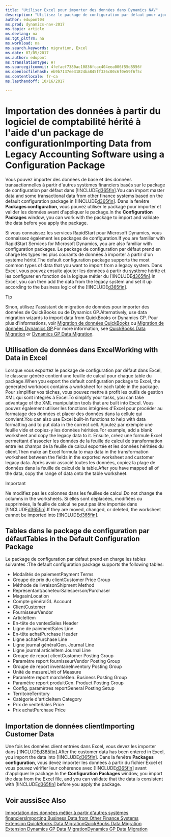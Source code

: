 ```yaml
---
title: "Utiliser Excel pour importer des données dans Dynamics NAV"
description: "Utilisez le package de configuration par défaut pour ajouter des données client dans Excel et les importer ensuite dans Dynamics NAV."
author: edupont04
ms.prod: dynamics-nav-2017
ms.topic: article
ms.devlang: na
ms.tgt_pltfrm: na
ms.workload: na
ms.search.keywords: migration, Excel
ms.date: 07/05/2017
ms.author: edupont
ms.translationtype: HT
ms.sourcegitcommit: 4fefaef7380ac10836fcac404eea006f55d8556f
ms.openlocfilehash: eb9b7137ee31824ba845ff336c00c6f0e59f6f5c
ms.contentlocale: fr-ca
ms.lasthandoff: 10/16/2017

---
```

# <a name="importing-data-from-legacy-accounting-software-using-a-configuration-package"></a><span data-ttu-id="df88e-103">Importation des données à partir du logiciel de comptabilité hérité à l'aide d'un package de configuration</span><span class="sxs-lookup"><span data-stu-id="df88e-103">Importing Data from Legacy Accounting Software using a Configuration Package</span></span>
<span data-ttu-id="df88e-104">Vous pouvez importer des données de base et des données transactionnelles à partir d'autres systèmes financiers basés sur le package de configuration par défaut dans [!INCLUDE[d365fin](includes/d365fin_md.md)].</span><span class="sxs-lookup"><span data-stu-id="df88e-104">You can import master data and some transactional data from other finance systems based on the default configuration package in [!INCLUDE[d365fin](includes/d365fin_md.md)].</span></span> <span data-ttu-id="df88e-105">Dans la fenêtre **Packages configuration**, vous pouvez utiliser le package pour importer et valider les données avant d'appliquer le package.</span><span class="sxs-lookup"><span data-stu-id="df88e-105">In the **Configuration Packages** window, you can work with the package to import and validate the data before you apply the package.</span></span>  

<span data-ttu-id="df88e-106">Si vous connaissez les services RapidStart pour Microsoft Dynamics, vous connaissez également les packages de configuration.</span><span class="sxs-lookup"><span data-stu-id="df88e-106">If you are familiar with RapidStart Services for Microsoft Dynamics, you are also familiar with configuration packages.</span></span> <span data-ttu-id="df88e-107">Le package de configuration par défaut prend en charge les types les plus courants de données à importer à partir d'un système hérité.</span><span class="sxs-lookup"><span data-stu-id="df88e-107">The default configuration package supports the most common types of data that you want to import from a legacy system.</span></span> <span data-ttu-id="df88e-108">Dans Excel, vous pouvez ensuite ajouter les données à partir du système hérité et les configurer en fonction de la logique métier du [!INCLUDE[d365fin](includes/d365fin_md.md)].</span><span class="sxs-lookup"><span data-stu-id="df88e-108">In Excel, you can then add the data from the legacy system and set it up according to the business logic of the [!INCLUDE[d365fin](includes/d365fin_md.md)].</span></span>  

> [!TIP]  
>   <span data-ttu-id="df88e-109">Sinon, utilisez l'assistant de migration de données pour importer des données de QuickBooks ou de Dynamics GP.</span><span class="sxs-lookup"><span data-stu-id="df88e-109">Alternatively, use data migration wizards to import data from QuickBooks or Dynamics GP.</span></span> <span data-ttu-id="df88e-110">Pour plus d'informations, voir [Migration de données QuickBooks](ui-extensions-quickbooks-data-migration.md) ou [Migration de données Dynamics GP](ui-extensions-dynamicsgp-data-migration.md).</span><span class="sxs-lookup"><span data-stu-id="df88e-110">For more information, see [QuickBooks Data Migration](ui-extensions-quickbooks-data-migration.md) or [Dynamics GP Data Migration](ui-extensions-dynamicsgp-data-migration.md).</span></span>  

## <a name="working-with-data-in-excel"></a><span data-ttu-id="df88e-111">Utilisation de données dans Excel</span><span class="sxs-lookup"><span data-stu-id="df88e-111">Working with Data in Excel</span></span>
<span data-ttu-id="df88e-112">Lorsque vous exportez le package de configuration par défaut dans Excel, le classeur généré contient une feuille de calcul pour chaque table du package.</span><span class="sxs-lookup"><span data-stu-id="df88e-112">When you export the default configuration package to Excel, the generated workbook contains a worksheet for each table in the package.</span></span> <span data-ttu-id="df88e-113">Pour simplifier vos tâches, vous pouvez mettre à profit les outils de gestion XML qui sont intégrés à Excel.</span><span class="sxs-lookup"><span data-stu-id="df88e-113">To simplify your tasks, you can take advantage of the XML manipulation tools that are built into Excel.</span></span> <span data-ttu-id="df88e-114">Vous pouvez également utiliser les fonctions intégrées d'Excel pour procéder au formatage des données et placer des données dans la cellule qui convient.</span><span class="sxs-lookup"><span data-stu-id="df88e-114">You can also use Excel built-in functions to help with data formatting and to put data in the correct cell.</span></span> <span data-ttu-id="df88e-115">Ajoutez par exemple une feuille vide et copiez-y les données héritées.</span><span class="sxs-lookup"><span data-stu-id="df88e-115">For example, add a blank worksheet and copy the legacy data to it.</span></span> <span data-ttu-id="df88e-116">Ensuite, créez une formule Excel permettant d'associer les données de la feuille de calcul de transformation entre les champs de la feuille de calcul exportée et les données héritées du client.</span><span class="sxs-lookup"><span data-stu-id="df88e-116">Then make an Excel formula to map data in the transformation worksheet between the fields in the exported worksheet and customer legacy data.</span></span> <span data-ttu-id="df88e-117">Après avoir associé toutes les données, copiez la plage de données dans la feuille de calcul de la table.</span><span class="sxs-lookup"><span data-stu-id="df88e-117">After you have mapped all of the data, copy the range of data onto the table worksheet.</span></span>  

> [!IMPORTANT]  
>  <span data-ttu-id="df88e-118">Ne modifiez pas les colonnes dans les feuilles de calcul.</span><span class="sxs-lookup"><span data-stu-id="df88e-118">Do not change the columns in the worksheets.</span></span> <span data-ttu-id="df88e-119">Si elles sont déplacées, modifiées ou supprimées, la feuille de calcul ne peut pas être importée dans [!INCLUDE[d365fin](includes/d365fin_md.md)].</span><span class="sxs-lookup"><span data-stu-id="df88e-119">If they are moved, changed, or deleted, the worksheet cannot be imported into [!INCLUDE[d365fin](includes/d365fin_md.md)].</span></span>

## <a name="tables-in-the-default-configuration-package"></a><span data-ttu-id="df88e-120">Tables dans le package de configuration par défaut</span><span class="sxs-lookup"><span data-stu-id="df88e-120">Tables in the Default Configuration Package</span></span>
<span data-ttu-id="df88e-121">Le package de configuration par défaut prend en charge les tables suivantes :</span><span class="sxs-lookup"><span data-stu-id="df88e-121">The default configuration package supports the following tables:</span></span>

-   <span data-ttu-id="df88e-122">Modalités de paiement</span><span class="sxs-lookup"><span data-stu-id="df88e-122">Payment Terms</span></span>
-   <span data-ttu-id="df88e-123">Groupe de prix du client</span><span class="sxs-lookup"><span data-stu-id="df88e-123">Customer Price Group</span></span>
-   <span data-ttu-id="df88e-124">Méthode de livraison</span><span class="sxs-lookup"><span data-stu-id="df88e-124">Shipment Method</span></span>
-   <span data-ttu-id="df88e-125">Représentant/acheteur</span><span class="sxs-lookup"><span data-stu-id="df88e-125">Salesperson/Purchaser</span></span>
-   <span data-ttu-id="df88e-126">Magasin</span><span class="sxs-lookup"><span data-stu-id="df88e-126">Location</span></span>
-   <span data-ttu-id="df88e-127">Compte général</span><span class="sxs-lookup"><span data-stu-id="df88e-127">GL Account</span></span>
-   <span data-ttu-id="df88e-128">Client</span><span class="sxs-lookup"><span data-stu-id="df88e-128">Customer</span></span>
-   <span data-ttu-id="df88e-129">Fournisseur</span><span class="sxs-lookup"><span data-stu-id="df88e-129">Vendor</span></span>
-   <span data-ttu-id="df88e-130">Article</span><span class="sxs-lookup"><span data-stu-id="df88e-130">Item</span></span>
-   <span data-ttu-id="df88e-131">En-tête de ventes</span><span class="sxs-lookup"><span data-stu-id="df88e-131">Sales Header</span></span>
-   <span data-ttu-id="df88e-132">Ligne de paiement</span><span class="sxs-lookup"><span data-stu-id="df88e-132">Sales Line</span></span>
-   <span data-ttu-id="df88e-133">En-tête achat</span><span class="sxs-lookup"><span data-stu-id="df88e-133">Purchase Header</span></span>
-   <span data-ttu-id="df88e-134">Ligne achat</span><span class="sxs-lookup"><span data-stu-id="df88e-134">Purchase Line</span></span>
-   <span data-ttu-id="df88e-135">Ligne journal général</span><span class="sxs-lookup"><span data-stu-id="df88e-135">Gen. Journal Line</span></span>
-   <span data-ttu-id="df88e-136">Ligne journal article</span><span class="sxs-lookup"><span data-stu-id="df88e-136">Item Journal Line</span></span>
-   <span data-ttu-id="df88e-137">Groupe de report client</span><span class="sxs-lookup"><span data-stu-id="df88e-137">Customer Posting Group</span></span>
-   <span data-ttu-id="df88e-138">Paramètre report fournisseur</span><span class="sxs-lookup"><span data-stu-id="df88e-138">Vendor Posting Group</span></span>
-   <span data-ttu-id="df88e-139">Groupe de report inventaire</span><span class="sxs-lookup"><span data-stu-id="df88e-139">Inventory Posting Group</span></span>
-   <span data-ttu-id="df88e-140">Unité de mesure</span><span class="sxs-lookup"><span data-stu-id="df88e-140">Unit of Measure</span></span>
-   <span data-ttu-id="df88e-141">Paramètre report marché</span><span class="sxs-lookup"><span data-stu-id="df88e-141">Gen. Business Posting Group</span></span>
-   <span data-ttu-id="df88e-142">Paramètre report produit</span><span class="sxs-lookup"><span data-stu-id="df88e-142">Gen. Product Posting Group</span></span>
-   <span data-ttu-id="df88e-143">Config. paramètres report</span><span class="sxs-lookup"><span data-stu-id="df88e-143">General Posting Setup</span></span>
-   <span data-ttu-id="df88e-144">Territoire</span><span class="sxs-lookup"><span data-stu-id="df88e-144">Territory</span></span>
-   <span data-ttu-id="df88e-145">Catégorie d'article</span><span class="sxs-lookup"><span data-stu-id="df88e-145">Item Category</span></span>
-   <span data-ttu-id="df88e-146">Prix de vente</span><span class="sxs-lookup"><span data-stu-id="df88e-146">Sales Price</span></span>
-   <span data-ttu-id="df88e-147">Prix achat</span><span class="sxs-lookup"><span data-stu-id="df88e-147">Purchase Price</span></span>

## <a name="importing-customer-data"></a><span data-ttu-id="df88e-148">Importation de données client</span><span class="sxs-lookup"><span data-stu-id="df88e-148">Importing Customer Data</span></span>
<span data-ttu-id="df88e-149">Une fois les données client entrées dans Excel, vous devez les importer dans [!INCLUDE[d365fin](includes/d365fin_md.md)].</span><span class="sxs-lookup"><span data-stu-id="df88e-149">After the customer data has been entered in Excel, you import the data into [!INCLUDE[d365fin](includes/d365fin_md.md)].</span></span> <span data-ttu-id="df88e-150">Dans la fenêtre **Packages configuration**, vous devez importer les données à partir du fichier Excel et vous pouvez vérifier leur cohérence avec [!INCLUDE[d365fin](includes/d365fin_md.md)] avant d'appliquer le package.</span><span class="sxs-lookup"><span data-stu-id="df88e-150">In the **Configuration Packages** window, you import the data from the Excel file, and you can validate that the data is consistent with [!INCLUDE[d365fin](includes/d365fin_md.md)] before you apply the package.</span></span>

## <a name="see-also"></a><span data-ttu-id="df88e-151">Voir aussi</span><span class="sxs-lookup"><span data-stu-id="df88e-151">See Also</span></span>
[<span data-ttu-id="df88e-152">Importation des données métier à partir d'autres systèmes financiers</span><span class="sxs-lookup"><span data-stu-id="df88e-152">Importing Business Data from Other Finance Systems</span></span>](upload-data.md)  
[<span data-ttu-id="df88e-153">Extension QuickBooks Data Migration</span><span class="sxs-lookup"><span data-stu-id="df88e-153">QuickBooks Data Migration</span></span>](ui-extensions-quickbooks-data-migration.md)  
[<span data-ttu-id="df88e-154">Extension Dynamics GP Data Migration</span><span class="sxs-lookup"><span data-stu-id="df88e-154">Dynamics GP Data Migration</span></span>](ui-extensions-dynamicsgp-data-migration.md)

